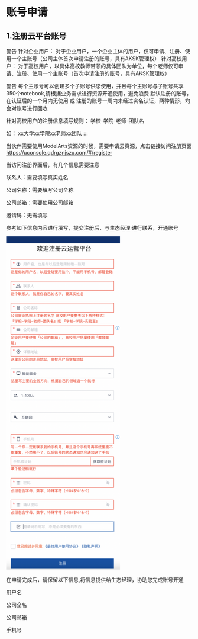 # 账号申请

## 1.注册云平台账号

警告
针对企业用户：
对于企业用户，一个企业主体的用户，仅可申请、注册、使用一个主账号（公司主体首次申请注册的账号，具有AKSK管理权）
针对高校用户：
对于高校用户，以具体高校教师带领的具体团队为单位，每个老师仅可申请、注册、使用一个主账号（首次申请注册的账号，具有AKSK管理权）

警告
每个主账号可以创建多个子账号供您使用，并且每个主账号与子账号共享350个notebook,请根据业务需求进行资源开通使用，避免浪费
默认注册的账号，在认证后的一个月内无使用 或 注册的账号一周内未经过实名认证，两种情形，均会对账号进行回收

针对高校用户的注册信息填写规则：
学校-学院-老师-团队名

如：
xx大学xx学院xx老师xx团队
:::

当伙伴需要使用ModelArts资源的时候，需要申请云资源，点击链接访问注册页面
<https://uconsole.qdrgznjszx.com/#/register>

当访问注册界面后，有几个信息需要注意

联系人：需要填写真实姓名

公司名称：需要填写公司全称

公司邮箱：需要使用公司邮箱

邀请码：无需填写

参考如下信息内容进行填写，提交注册后，与生态经理·进行联系，开通账号

![alt text](picture/account1.png)

在申请完成后，请保留以下信息,将信息提供给生态经理，协助您完成账号开通

用户名

公司全名

公司邮箱

手机号